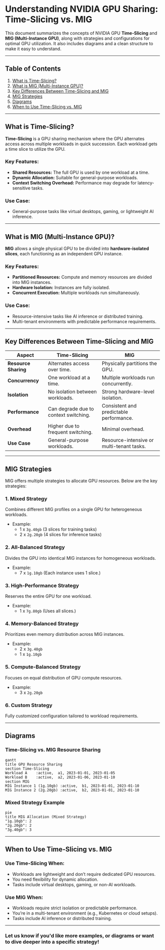 # Understanding NVIDIA GPU Sharing: Time-Slicing vs. MIG

This document summarizes the concepts of NVIDIA GPU **Time-Slicing** and **MIG (Multi-Instance GPU)**, along with strategies and configurations for optimal GPU utilization. It also includes diagrams and a clean structure to make it easy to understand.

---

## Table of Contents

1. [What is Time-Slicing?](#what-is-time-slicing)
2. [What is MIG (Multi-Instance GPU)?](#what-is-mig-multi-instance-gpu)
3. [Key Differences Between Time-Slicing and MIG](#key-differences-between-time-slicing-and-mig)
4. [MIG Strategies](#mig-strategies)
5. [Diagrams](#diagrams)
6. [When to Use Time-Slicing vs. MIG](#when-to-use-time-slicing-vs-mig)

---

## What is Time-Slicing?

**Time-Slicing** is a GPU sharing mechanism where the GPU alternates access across multiple workloads in quick succession. Each workload gets a time slice to utilize the GPU.

### Key Features:
- **Shared Resources:** The full GPU is used by one workload at a time.
- **Dynamic Allocation:** Suitable for general-purpose workloads.
- **Context Switching Overhead:** Performance may degrade for latency-sensitive tasks.

### Use Case:
- General-purpose tasks like virtual desktops, gaming, or lightweight AI inference.

---

## What is MIG (Multi-Instance GPU)?

**MIG** allows a single physical GPU to be divided into **hardware-isolated slices**, each functioning as an independent GPU instance.

### Key Features:
- **Partitioned Resources:** Compute and memory resources are divided into MIG instances.
- **Hardware Isolation:** Instances are fully isolated.
- **Concurrent Execution:** Multiple workloads run simultaneously.

### Use Case:
- Resource-intensive tasks like AI inference or distributed training.
- Multi-tenant environments with predictable performance requirements.

---

## Key Differences Between Time-Slicing and MIG

| **Aspect**                  | **Time-Slicing**                         | **MIG**                                   |
|-----------------------------|------------------------------------------|------------------------------------------|
| **Resource Sharing**        | Alternates access over time.             | Physically partitions the GPU.           |
| **Concurrency**             | One workload at a time.                  | Multiple workloads run concurrently.     |
| **Isolation**               | No isolation between workloads.          | Strong hardware-level isolation.         |
| **Performance**             | Can degrade due to context switching.    | Consistent and predictable performance.  |
| **Overhead**                | Higher due to frequent switching.        | Minimal overhead.                        |
| **Use Case**                | General-purpose workloads.               | Resource-intensive or multi-tenant tasks.|

---

## MIG Strategies

MIG offers multiple strategies to allocate GPU resources. Below are the key strategies:

### **1. Mixed Strategy**
Combines different MIG profiles on a single GPU for heterogeneous workloads.

- Example:
  - 1 x `3g.40gb` (3 slices for training tasks)
  - 2 x `2g.20gb` (4 slices for inference tasks)

### **2. All-Balanced Strategy**
Divides the GPU into identical MIG instances for homogeneous workloads.

- Example:
  - 7 x `1g.10gb` (Each instance uses 1 slice.)

### **3. High-Performance Strategy**
Reserves the entire GPU for one workload.

- Example:
  - 1 x `7g.80gb` (Uses all slices.)

### **4. Memory-Balanced Strategy**
Prioritizes even memory distribution across MIG instances.

- Example:
  - 2 x `3g.40gb`
  - 1 x `1g.10gb`

### **5. Compute-Balanced Strategy**
Focuses on equal distribution of GPU compute resources.

- Example:
  - 3 x `2g.20gb`

### **6. Custom Strategy**
Fully customized configuration tailored to workload requirements.

---

## Diagrams

### Time-Slicing vs. MIG Resource Sharing

```mermaid
gantt
title GPU Resource Sharing
section Time-Slicing
Workload A    :active,  a1, 2023-01-01, 2023-01-05
Workload B    :active,  a2, 2023-01-06, 2023-01-10
section MIG
MIG Instance 1 (1g.10gb) :active,  b1, 2023-01-01, 2023-01-10
MIG Instance 2 (2g.20gb) :active,  b2, 2023-01-01, 2023-01-10
```

### Mixed Strategy Example

```mermaid
pie
title MIG Allocation (Mixed Strategy)
"1g.10gb": 2
"2g.20gb": 2
"3g.40gb": 3
```

---

## When to Use Time-Slicing vs. MIG

### Use **Time-Slicing** When:
- Workloads are lightweight and don’t require dedicated GPU resources.
- You need flexibility for dynamic allocation.
- Tasks include virtual desktops, gaming, or non-AI workloads.

### Use **MIG** When:
- Workloads require strict isolation or predictable performance.
- You’re in a multi-tenant environment (e.g., Kubernetes or cloud setups).
- Tasks include AI inference or distributed training.

---

### Let us know if you'd like more examples, or diagrams or want to dive deeper into a specific strategy!

